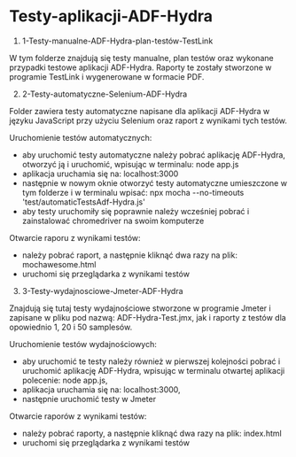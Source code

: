 # Testy-aplikacji-ADF-Hydra

1. 1-Testy-manualne-ADF-Hydra-plan-testów-TestLink

  W tym folderze znajdują się testy manualne, plan testów oraz wykonane przypadki testowe aplikacji ADF-Hydra. Raporty te zostały stworzone w programie TestLink i wygenerowane w formacie PDF.
  
2. 2-Testy-automatyczne-Selenium-ADF-Hydra

  Folder zawiera testy automatyczne napisane dla aplikacji ADF-Hydra w języku JavaScript przy użyciu Selenium oraz raport z wynikami tych testów.
  
  Uruchomienie testów automatycznych:
  - aby uruchomić testy automatyczne należy pobrać aplikację ADF-Hydra, otworzyć ją i uruchomić, wpisując w terminalu:
  node app.js
  - aplikacja uruchamia się na:
  localhost:3000
  - następnie w nowym oknie otworzyć testy automatyczne umieszczone w tym folderze i w terminalu wpisać:
  npx mocha --no-timeouts 'test/automaticTestsAdf-Hydra.js'
  - aby testy uruchomiły się poprawnie należy wcześniej pobrać i zainstalować chromedriver na swoim komputerze
  
  Otwarcie raporu z wynikami testów:
  - należy pobrać raport, a następnie kliknąć dwa razy na plik: mochawesome.html
  - uruchomi się przeglądarka z wynikami testów
  
3. 3-Testy-wydajnosciowe-Jmeter-ADF-Hydra

  Znajdują się tutaj testy wydajnościowe stworzone w programie Jmeter i zapisane w pliku pod nazwą: ADF-Hydra-Test.jmx, jak i raporty z testów dla opowiednio 1, 20 i 50 samplesów.
  
  Uruchomienie testów wydajnościowych:
  - aby uruchomić te testy należy również w pierwszej kolejności pobrać i uruchomić aplikację ADF-Hydra, wpisując w terminalu otwartej aplikacji polecenie:
  node app.js,
  - aplikacja uruchamia się na:
  localhost:3000,
  - następnie uruchomić testy w Jmeter
  
  Otwarcie raporów z wynikami testów:
  - należy pobrać raporty, a następnie kliknąć dwa razy na plik: index.html
  - uruchomi się przeglądarka z wynikami testów
